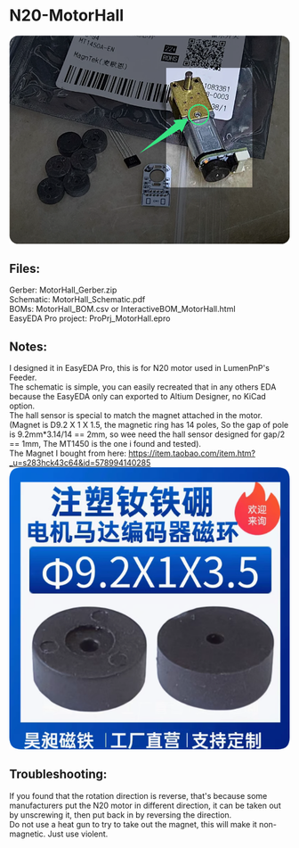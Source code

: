 # N20-MotorHall

![alt text](https://github.com/RealCorebb/N20-MotorHall/blob/main/img/MotorHall.png?raw=true)

## Files:  
Gerber: MotorHall_Gerber.zip  
Schematic: MotorHall_Schematic.pdf  
BOMs: MotorHall_BOM.csv or InteractiveBOM_MotorHall.html  
EasyEDA Pro project: ProPrj_MotorHall.epro  

## Notes:
I designed it in EasyEDA Pro, this is for N20 motor used in LumenPnP's Feeder.  
The schematic is simple, you can easily recreated that in any others EDA because the EasyEDA only can exported to Altium Designer, no KiCad option.  
The hall sensor is special to match the magnet attached in the motor. (Magnet is D9.2 X 1 X 1.5, the magnetic ring has 14 poles, So the gap of pole is 9.2mm*3.14/14 == 2mm, so wee need the hall sensor designed for gap/2 == 1mm, The MT1450 is the one i found and tested).  
The Magnet I bought from here: https://item.taobao.com/item.htm?_u=s283hck43c64&id=578994140285  
![alt text](https://github.com/RealCorebb/N20-MotorHall/blob/main/img/Magnet.png?raw=true)

## Troubleshooting:
If you found that the rotation direction is reverse, that's because some manufacturers put the N20 motor in different direction, it can be taken out by unscrewing it, then put back in by reversing the direction.  
Do not use a heat gun to try to take out the magnet, this will make it non-magnetic. Just use violent.
